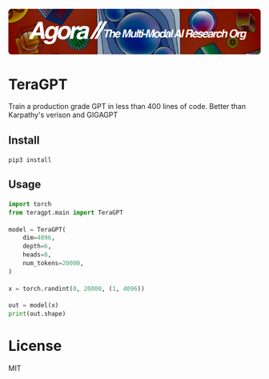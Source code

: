 [![Multi-Modality](agorabanner.png)](https://discord.gg/qUtxnK2NMf)

# TeraGPT
Train a production grade GPT in less than 400 lines of code. Better than Karpathy's verison and GIGAGPT



## Install
`pip3 install  `



## Usage
```python
import torch
from teragpt.main import TeraGPT

model = TeraGPT(
    dim=4096,
    depth=6,
    heads=8,
    num_tokens=20000,
)

x = torch.randint(0, 20000, (1, 4096))

out = model(x)
print(out.shape)

```


# License
MIT



